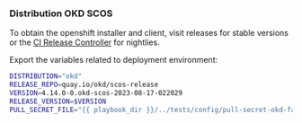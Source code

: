 
### Distribution OKD SCOS

To obtain the openshift installer and client, visit releases for stable versions or the [CI Release Controller](https://amd64.origin.releases.ci.openshift.org/) for nightlies.

Export the variables related to deployment environment:

```bash
DISTRIBUTION="okd"
RELEASE_REPO=quay.io/okd/scos-release
VERSION=4.14.0-0.okd-scos-2023-08-17-022029
RELEASE_VERSION=$VERSION
PULL_SECRET_FILE="{{ playbook_dir }}/../tests/config/pull-secret-okd-fake.json"
```